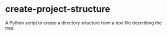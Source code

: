 # create-project-structure
 A Python script to create a directory structure from a text file describing the tree.
